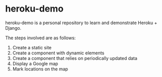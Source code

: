 # heroku-demo

heroku-demo is a personal repository to learn and demonstrate Heroku + Django.

The steps involved are as follows:

  1. Create a static site
  2. Create a component with dynamic elements
  3. Create a component that relies on periodically updated data
  4. Display a Google map
  5. Mark locations on the map

